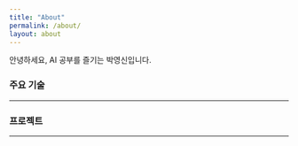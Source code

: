 ```yaml
---
title: "About"
permalink: /about/
layout: about
---
```



안녕하세요, AI 공부를 즐기는 박영신입니다.

### 주요 기술
-----




### 프로젝트
-----

